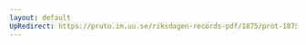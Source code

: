 ```yaml
---
layout: default
UpRedirect: https://pruto.im.uu.se/riksdagen-records-pdf/1875/prot-1875--fk--006/prot-1875--fk--006_018.pdf
---
```

